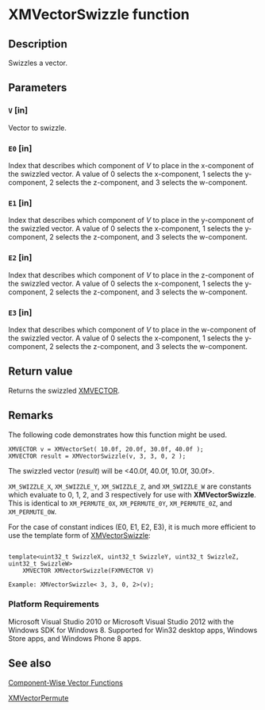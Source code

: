 # XMVectorSwizzle function

## Description

Swizzles a vector.

## Parameters

### `V` [in]

Vector to swizzle.

### `E0` [in]

Index that describes which component of *V* to place in the x-component of the swizzled vector. A value of 0
selects the x-component, 1 selects the y-component, 2 selects the z-component, and 3 selects the w-component.

### `E1` [in]

Index that describes which component of *V* to place in the y-component of the swizzled vector. A value of 0
selects the x-component, 1 selects the y-component, 2 selects the z-component, and 3 selects the w-component.

### `E2` [in]

Index that describes which component of *V* to place in the z-component of the swizzled vector. A value of 0
selects the x-component, 1 selects the y-component, 2 selects the z-component, and 3 selects the w-component.

### `E3` [in]

Index that describes which component of *V* to place in the w-component of the swizzled vector. A value of 0
selects the x-component, 1 selects the y-component, 2 selects the z-component, and 3 selects the w-component.

## Return value

Returns the swizzled [XMVECTOR](https://learn.microsoft.com/windows/desktop/dxmath/xmvector-data-type).

## Remarks

The following code demonstrates how this function might be used.

```
XMVECTOR v = XMVectorSet( 10.0f, 20.0f, 30.0f, 40.0f );
XMVECTOR result = XMVectorSwizzle(v, 3, 3, 0, 2 );
```

The swizzled vector (*result*) will be <40.0f, 40.0f, 10.0f, 30.0f>.

`XM_SWIZZLE_X`, `XM_SWIZZLE_Y`, `XM_SWIZZLE_Z`, and `XM_SWIZZLE_W` are constants which
evaluate to 0, 1, 2, and 3 respectively for use with **XMVectorSwizzle**.
This is identical to `XM_PERMUTE_0X`, `XM_PERMUTE_0Y`, `XM_PERMUTE_0Z`, and `XM_PERMUTE_0W`.

For the case of constant indices (E0, E1, E2, E3), it is much more efficient to use the template form of [XMVectorSwizzle](https://learn.microsoft.com/windows/desktop/dxmath/xmvectorswizzle-template):

```

template<uint32_t SwizzleX, uint32_t SwizzleY, uint32_t SwizzleZ, uint32_t SwizzleW>
    XMVECTOR XMVectorSwizzle(FXMVECTOR V)

Example: XMVectorSwizzle< 3, 3, 0, 2>(v);

```

### Platform Requirements

Microsoft Visual Studio 2010 or Microsoft Visual Studio 2012 with the Windows SDK for Windows 8. Supported for Win32 desktop apps, Windows Store apps, and Windows Phone 8 apps.

## See also

[Component-Wise Vector Functions](https://learn.microsoft.com/windows/desktop/dxmath/ovw-xnamath-reference-functions-vector-component-wise)

[XMVectorPermute](https://learn.microsoft.com/windows/desktop/api/directxmath/nf-directxmath-xmvectorpermute)